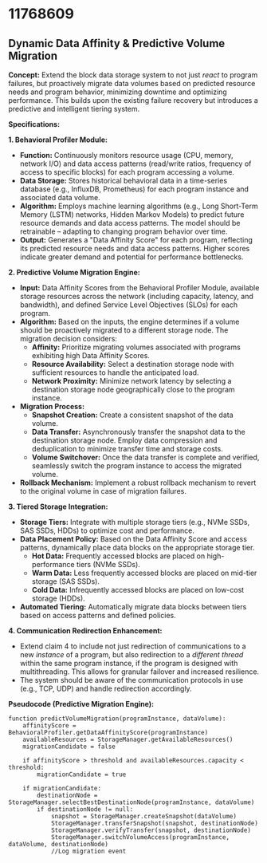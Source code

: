 # 11768609

## Dynamic Data Affinity & Predictive Volume Migration

**Concept:** Extend the block data storage system to not just *react* to program failures, but proactively migrate data volumes based on predicted resource needs and program behavior, minimizing downtime and optimizing performance.  This builds upon the existing failure recovery but introduces a predictive and intelligent tiering system.

**Specifications:**

**1. Behavioral Profiler Module:**

*   **Function:** Continuously monitors resource usage (CPU, memory, network I/O) and data access patterns (read/write ratios, frequency of access to specific blocks) for each program accessing a volume.
*   **Data Storage:** Stores historical behavioral data in a time-series database (e.g., InfluxDB, Prometheus) for each program instance and associated data volume.
*   **Algorithm:** Employs machine learning algorithms (e.g., Long Short-Term Memory (LSTM) networks, Hidden Markov Models) to predict future resource demands and data access patterns.  The model should be retrainable – adapting to changing program behavior over time.
*   **Output:** Generates a "Data Affinity Score" for each program, reflecting its predicted resource needs and data access patterns.  Higher scores indicate greater demand and potential for performance bottlenecks.

**2. Predictive Volume Migration Engine:**

*   **Input:**  Data Affinity Scores from the Behavioral Profiler Module, available storage resources across the network (including capacity, latency, and bandwidth), and defined Service Level Objectives (SLOs) for each program.
*   **Algorithm:** Based on the inputs, the engine determines if a volume should be proactively migrated to a different storage node. The migration decision considers:
    *   **Affinity:**  Prioritize migrating volumes associated with programs exhibiting high Data Affinity Scores.
    *   **Resource Availability:**  Select a destination storage node with sufficient resources to handle the anticipated load.
    *   **Network Proximity:**  Minimize network latency by selecting a destination storage node geographically close to the program instance.
*   **Migration Process:**
    *   **Snapshot Creation:** Create a consistent snapshot of the data volume.
    *   **Data Transfer:** Asynchronously transfer the snapshot data to the destination storage node.  Employ data compression and deduplication to minimize transfer time and storage costs.
    *   **Volume Switchover:** Once the data transfer is complete and verified, seamlessly switch the program instance to access the migrated volume.
*   **Rollback Mechanism:** Implement a robust rollback mechanism to revert to the original volume in case of migration failures.

**3. Tiered Storage Integration:**

*   **Storage Tiers:** Integrate with multiple storage tiers (e.g., NVMe SSDs, SAS SSDs, HDDs) to optimize cost and performance.
*   **Data Placement Policy:** Based on the Data Affinity Score and access patterns, dynamically place data blocks on the appropriate storage tier.
    *   **Hot Data:** Frequently accessed blocks are placed on high-performance tiers (NVMe SSDs).
    *   **Warm Data:** Less frequently accessed blocks are placed on mid-tier storage (SAS SSDs).
    *   **Cold Data:** Infrequently accessed blocks are placed on low-cost storage (HDDs).
*   **Automated Tiering:** Automatically migrate data blocks between tiers based on access patterns and defined policies.

**4. Communication Redirection Enhancement:**

*   Extend claim 4 to include not just redirection of communications to a new *instance* of a program, but also redirection to a *different thread* within the same program instance, if the program is designed with multithreading. This allows for granular failover and increased resilience.
*   The system should be aware of the communication protocols in use (e.g., TCP, UDP) and handle redirection accordingly.



**Pseudocode (Predictive Migration Engine):**

```
function predictVolumeMigration(programInstance, dataVolume):
    affinityScore = BehavioralProfiler.getDataAffinityScore(programInstance)
    availableResources = StorageManager.getAvailableResources()
    migrationCandidate = false

    if affinityScore > threshold and availableResources.capacity < threshold:
        migrationCandidate = true

    if migrationCandidate:
        destinationNode = StorageManager.selectBestDestinationNode(programInstance, dataVolume)
        if destinationNode != null:
            snapshot = StorageManager.createSnapshot(dataVolume)
            StorageManager.transferSnapshot(snapshot, destinationNode)
            StorageManager.verifyTransfer(snapshot, destinationNode)
            StorageManager.switchVolumeAccess(programInstance, dataVolume, destinationNode)
            //Log migration event
```